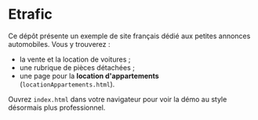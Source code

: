 # Etrafic

Ce dépôt présente un exemple de site français dédié aux petites annonces automobiles.
Vous y trouverez :

- la vente et la location de voitures ;
- une rubrique de pièces détachées ;
- une page pour la **location d'appartements** (`locationAppartements.html`).

Ouvrez `index.html` dans votre navigateur pour voir la démo au style désormais plus professionnel.

